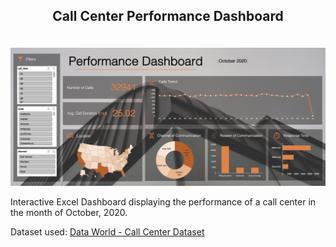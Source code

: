 ## <p align="center"> Call Center Performance Dashboard <p>

<br>
 
<img src="dashboard.png"/>

<br>

<p>
	Interactive Excel Dashboard displaying the performance of a call center in the month of October, 2020.
</p>

Dataset used: [Data World - Call Center Dataset](https://data.world/markbradbourne/rwfd-real-world-fake-data/workspace/file?filename=Call+Center.csv)
